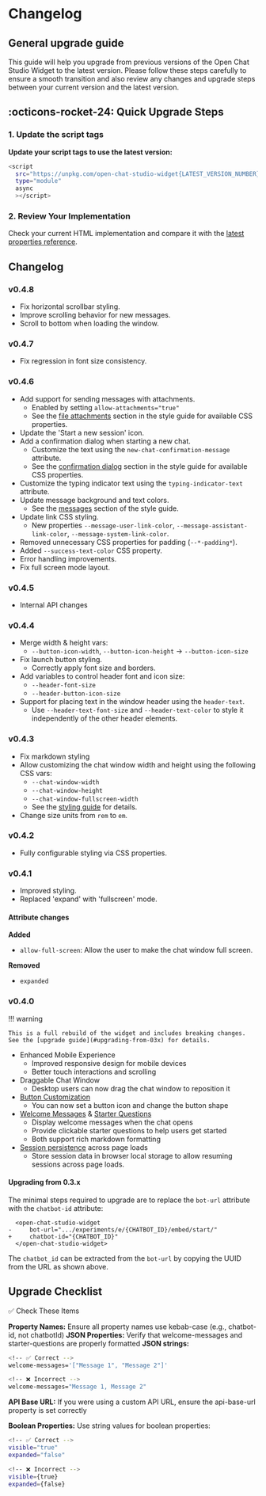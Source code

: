 # Changelog

## General upgrade guide

This guide will help you upgrade from previous versions of the Open Chat Studio Widget to the latest version. Please follow these steps carefully to ensure a smooth transition and also review any changes and upgrade steps between your current version and the latest version.

## :octicons-rocket-24: Quick Upgrade Steps

### 1. Update the script tags

**Update your script tags to use the latest version:**
```bash
<script 
  src="https://unpkg.com/open-chat-studio-widget{LATEST_VERSION_NUMBER}/dist/open-chat-studio-widget/open-chat-studio-widget.js"
  type="module"
  async
  ></script>
```

### 2. Review Your Implementation
Check your current HTML implementation and compare it with the [latest properties reference](reference.md#properties-reference).

## Changelog

### v0.4.8

* Fix horizontal scrollbar styling.
* Improve scrolling behavior for new messages.
* Scroll to bottom when loading the window.

### v0.4.7

* Fix regression in font size consistency.

### v0.4.6

* Add support for sending messages with attachments.
    * Enabled by setting `allow-attachments="true"`
    * See the [file attachments](styling.md#file-attachments) section in the style guide for available CSS properties.
* Update the 'Start a new session' icon.
* Add a confirmation dialog when starting a new chat.
    * Customize the text using the `new-chat-confirmation-message` attribute.
    * See the [confirmation dialog](styling.md#confirmation-dialog) section in the style guide for available CSS properties.
* Customize the typing indicator text using the `typing-indicator-text` attribute.
* Update message background and text colors.
    * See the [messages](styling.md#messages) section of the style guide.
* Update link CSS styling.
    * New properties `--message-user-link-color`, `--message-assistant-link-color`, `--message-system-link-color`.
* Removed unnecessary CSS properties for padding (`--*-padding*`).
* Added `--success-text-color` CSS property.
* Error handling improvements.
* Fix full screen mode layout.

### v0.4.5

* Internal API changes

### v0.4.4

* Merge width & height vars:
    * `--button-icon-width`, `--button-icon-height` -> `--button-icon-size` 
* Fix launch button styling.
    * Correctly apply font size and borders.
* Add variables to control header font and icon size:
    * `--header-font-size` 
    * `--header-button-icon-size` 
* Support for placing text in the window header using the `header-text`.
    * Use `--header-text-font-size` and `--header-text-color` to style it independently of the other header elements. 

### v0.4.3

* Fix markdown styling
* Allow customizing the chat window width and height using the following CSS vars:
    * `--chat-window-width` 
    * `--chat-window-height` 
    * `--chat-window-fullscreen-width`
    * See the [styling guide](./styling.md#chat-window) for details.
* Change size units from `rem` to `em`.

### v0.4.2

* Fully configurable styling via CSS properties.

### v0.4.1

* Improved styling.
* Replaced 'expand' with 'fullscreen' mode.

#### Attribute changes

**Added**

* `allow-full-screen`: Allow the user to make the chat window full screen. 

**Removed**

* `expanded`

### v0.4.0

!!! warning

    This is a full rebuild of the widget and includes breaking changes. See the [upgrade guide](#upgrading-from-03x) for details.

* Enhanced Mobile Experience
    * Improved responsive design for mobile devices
    * Better touch interactions and scrolling
* Draggable Chat Window
    * Desktop users can now drag the chat window to reposition it
* [Button Customization](reference.md#button-customization)
    * You can now set a button icon and change the button shape
* [Welcome Messages](reference.md#welcome-messages) & [Starter Questions](reference.md#starter-questions)
    * Display welcome messages when the chat opens
    * Provide clickable starter questions to help users get started
    * Both support rich markdown formatting
* [Session persistence](reference.md#persistent-sessions) across page loads
    * Store session data in browser local storage to allow resuming sessions across page loads. 

#### Upgrading from 0.3.x

The minimal steps required to upgrade are to replace the `bot-url` attribute with the `chatbot-id` attribute:

``` { .diff .annotate }
  <open-chat-studio-widget
-     bot-url=".../experiments/e/{CHATBOT_ID}/embed/start/"
+     chatbot-id="{CHATBOT_ID}"
  </open-chat-studio-widget>
```

The `chatbot_id` can be extracted from the `bot-url` by copying the UUID from the URL as shown above.


## Upgrade Checklist
✅ Check These Items

**Property Names:** Ensure all property names use kebab-case (e.g., chatbot-id, not chatbotId)
**JSON Properties:** Verify that welcome-messages and starter-questions are properly formatted
**JSON strings:**
```bash
<!-- ✅ Correct -->
welcome-messages='["Message 1", "Message 2"]'

<!-- ❌ Incorrect -->
welcome-messages="Message 1, Message 2"
```

**API Base URL:** If you were using a custom API URL, ensure the api-base-url property is set correctly

**Boolean Properties:** Use string values for boolean properties:
```bash
<!-- ✅ Correct -->
visible="true"
expanded="false"

<!-- ❌ Incorrect -->
visible={true}
expanded={false}
```
